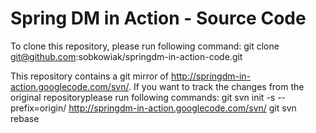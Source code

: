 Spring DM in Action - Source Code
=================================

To clone this repository, please run following command:
   git clone git@github.com:sobkowiak/springdm-in-action-code.git

This repository contains a git mirror of http://springdm-in-action.googlecode.com/svn/. If you want to track the changes from the original repositoryplease run following commands:
   git svn init -s --prefix=origin/  http://springdm-in-action.googlecode.com/svn/
   git svn rebase


